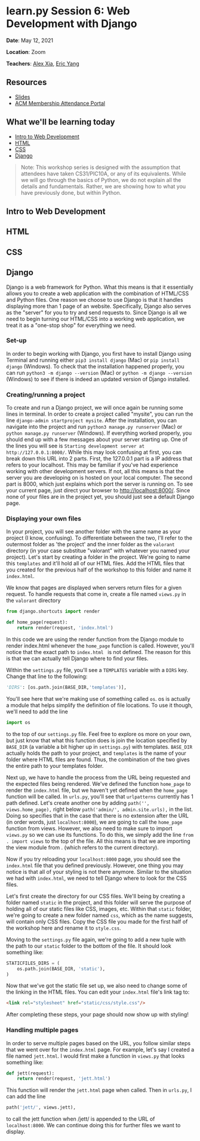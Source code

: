 # learn<span>.</span>py Session 6: Web Development with Django

**Date**: May 12, 2021

**Location**: Zoom

**Teachers**: [Alex Xia](https://github.com/khxia), [Eric Yang](https://github.com/eric8yang)

## Resources

- [Slides](https://docs.google.com/presentation/d/1s6wGAEY1QgEpCxD-nfCVepwHw3ZvgRHc80DslN32Sn8/edit?usp=sharing)
- [ACM Membership Attendance Portal](https://members.uclaacm.com/login)

## What we'll be learning today
- [Intro to Web Development](#intro-to-web-development)
- [HTML](#html)
- [CSS](#css)
- [Django](#django)


> Note: This workshop series is designed with the assumption that attendees have taken CS31/PIC10A, or any of its equivalents. While we will go through the basics of Python, we do not explain all the details and fundamentals. Rather, we are showing how to what you have previously done, but within Python.

## Intro to Web Development

## HTML

## CSS

## Django
Django is a web framework for Python. What this means is that it essentially allows you to create a web application with the combination of HTML/CSS and Python files. One reason we choose to use Django is that it handles displaying more than 1 page of an website. Specifically, Django also serves as the "server" for you to try and send requests to. Since Django is all we need to begin turning our HTML/CSS into a working web application, we treat it as a "one-stop shop" for everything we need.

### Set-up
In order to begin working with Django, you first have to install Django using Terminal and running either `pip3 install django` (Mac) or `pip install django` (Windows). To check that the installation happened properly, you can run `python3 -m django --version` (Mac) or `python -m django --version` (Windows) to see if there is indeed an updated version of Django installed.

### Creating/running a project
To create and run a Django project, we will once again be running some lines in terminal. In order to create a project called "mysite", you can run the line `django-admin startproject mysite`. After the installation, you can navigate into the project and run `python3 manage.py runserver` (Mac) or `python manage.py runserver` (Windows). If everything worked properly, you should end up with a few messages about your server starting up. One of the lines you will see is `Starting development server at http://127.0.0.1:8000/`. While this may look confusing at first, you can break down this URL into 2 parts. First, the 127.0.0.1 part is a IP address that refers to your localhost. This may be familiar if you've had experience working with other development servers. If not, all this means is that the server you are developing on is hosted on your local computer. The second part is 8000, which just explains which port the server is running on. To see your current page, just direct your browser to [http://localhost:8000/](http://localhost:8000/). Since none of your files are in the project yet, you should just see a default Django page.

### Displaying your own files
In your project, you will see another folder with the same name as your project (I know, confusing). To differentiate between the two, I'll refer to the outermost folder as 'the project' and the inner folder as the `valorant` directory (in your case substitue "valorant" with whatever you named your project). Let's start by creating a folder in the project. We're going to name this `templates` and it'll hold all of our HTML files. Add the HTML files that you created for the previous half of the workshop to this folder and name it `index.html`.

We know that pages are displayed when servers return files for a given request. To handle requests that come in, create a file named `views.py` in the `valorant` directory
```py
from django.shortcuts import render

def home_page(request):
    return render(request, 'index.html')
```

In this code we are using the render function from the Django module to render index.html whenever the `home_page` function is called. However, you'll notice that the exact path to `index.html ` is not defined. The reason for this is that we can actually tell Django where to find your files. 

Within the `settings.py` file, you'll see a `TEMPLATES` variable with a `DIRS` key. Change that line to the following:
```py
'DIRS': [os.path.join(BASE_DIR,'templates')],
```
You'll see here that we're making use of something called `os`. os is actually a module that helps simplify the definition of file locations. To use it though, we'll need to add the line
```py
import os
```
to the top of our `settings.py` file. Feel free to explore os more on your own, but just know that what this function does is join the location specified by `BASE_DIR` (a variable a bit higher up in `settings.py`) with templates. `BASE_DIR` actually holds the path to your project, and `templates` is the name of your folder where HTML files are found. Thus, the combination of the two gives the entire path to your templates folder. 

Next up, we have to handle the process from the URL being requested and the expected files being rendered. We've defined the function `home_page` to render the `index.html` file, but we haven't yet defined when the `home_page` function will be called. In `urls.py`, you'll see that `urlpatterns` currently has 1 path defined. Let's create another one by adding `path('', views.home_page),` right below `path('admin/', admin.site.urls),` in the list. Doing so specifies that in the case that there is no extension after the URL (in order words, just `localhost:8000`), we are going to call the `home_page` function from views. However, we also need to make sure to import `views.py` so we can use its functions. To do this, we simply add the line `from . import views` to the top of the file. All this means is that we are importing the view module from . (which refers to the current directory).

Now if you try reloading your `localhost:8000` page, you should see the `index.html` file that you defined previously. However, one thing you may notice is that all of your styling is not there anymore. Similar to the situation we had with `index.html`, we need to tell Django where to look for the CSS files.

Let's first create the directory for our CSS files. We'll being by creating a folder named `static` in the project, and this folder will serve the purpose of holding all of our static files like CSS, images, etc. Within that `static` folder, we're going to create a new folder named `css`, which as the name suggests, will contain only CSS files. Copy the CSS file you made for the first half of the workshop here and rename it to `style.css`.

Moving to the `settings.py` file again, we're going to add a new tuple with the path to our `static` folder to the bottom of the file. It should look something like:
```py
STATICFILES_DIRS = (
    os.path.join(BASE_DIR, 'static'),
)
```
Now that we've got the static file set up, we also need to change some of the linking in the HTML files. You can edit your `index.html` file's link tag to:
```HTML
<link rel="stylesheet" href="static/css/style.css"/>
```
After completing these steps, your page should now show up with styling!

### Handling multiple pages
In order to serve multiple pages based on the URL, you follow similar steps that we went over for the `index.html` page. For example, let's say I created a file named `jett.html`. I would first make a function in `views.py` that looks something like:
```py
def jett(request):
    return render(request, 'jett.html')
```
This function will render the `jett.html` page when called. Then in `urls.py`, I can add the line
```py
path('jett/', views.jett),
```
to call the jett function when /jett/ is appended to the URL of `localhost:8000`. We can continue doing this for further files we want to display.
